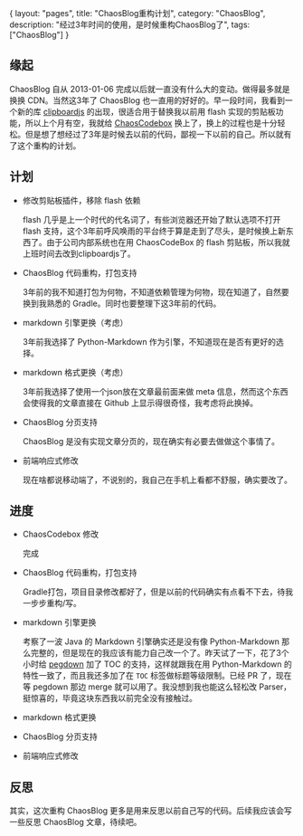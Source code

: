 {
layout: "pages",
title: "ChaosBlog重构计划",
category: "ChaosBlog",
description: "经过3年时间的使用，是时候重构ChaosBlog了",
tags: ["ChaosBlog"]
}

## 缘起

ChaosBlog 自从 2013-01-06 完成以后就一直没有什么大的变动。做得最多就是换换 CDN。当然这3年了 ChaosBlog 也一直用的好好的。早一段时间，我看到一个新的库 [clipboardjs](http://clipboardjs.com/) 的出现，很适合用于替换我以前用 flash 实现的剪贴板功能，所以上个月有空，我就给 [ChaosCodebox](https://github.com/chaopeng/chaoscodebox) 换上了，换上的过程也是十分轻松。但是想了想经过了3年是时候去以前的代码，鄙视一下以前的自己。所以就有了这个重构的计划。

## 计划

-   修改剪贴板插件，移除 flash 依赖

    flash 几乎是上一个时代的代名词了，有些浏览器还开始了默认选项不打开 flash 支持，这个3年前呼风唤雨的平台终于算是走到了尽头，是时候换上新东西了。由于公司内部系统也在用 ChaosCodeBox 的 flash 剪贴板，所以我就上班时间去改到clipboardjs了。

- ChaosBlog 代码重构，打包支持

    3年前的我不知道打包为何物，不知道依赖管理为何物，现在知道了，自然要换到我熟悉的 Gradle。同时也要整理下这3年前的代码。

- markdown 引擎更换（考虑）

    3年前我选择了 Python-Markdown 作为引擎，不知道现在是否有更好的选择。

- markdown 格式更换（考虑）

    3年前我选择了使用一个json放在文章最前面来做 meta 信息，然而这个东西会使得我的文章直接在 Github 上显示得很奇怪，我考虑将此换掉。

- ChaosBlog 分页支持

    ChaosBlog 是没有实现文章分页的，现在确实有必要去做做这个事情了。

- 前端响应式修改

    现在啥都说移动端了，不说别的，我自己在手机上看都不舒服，确实要改了。

## 进度

- ChaosCodebox 修改

    完成

- ChaosBlog 代码重构，打包支持

    Gradle打包，项目目录修改都好了，但是以前的代码确实有点看不下去，待我一步步重构/写。
    
- markdown 引擎更换

    考察了一波 Java 的 Markdown 引擎确实还是没有像 Python-Markdown 那么完整的，但是现在的我应该有能力自己改一个了。昨天试了一下，花了3个小时给 [pegdown](https://github.com/sirthias/pegdown) 加了 TOC 的支持，这样就跟我在用 Python-Markdown 的特性一致了，而且我还多加了在 `TOC` 标签做标题等级限制。已经 PR 了，现在等 pegdown 那边 merge 就可以用了。我没想到我也能这么轻松改 Parser，挺惊喜的，毕竟这块东西我以前完全没有接触过。
    
- markdown 格式更换
- ChaosBlog 分页支持
- 前端响应式修改

## 反思

其实，这次重构 ChaosBlog 更多是用来反思以前自己写的代码。后续我应该会写一些反思 ChaosBlog 文章，待续吧。

